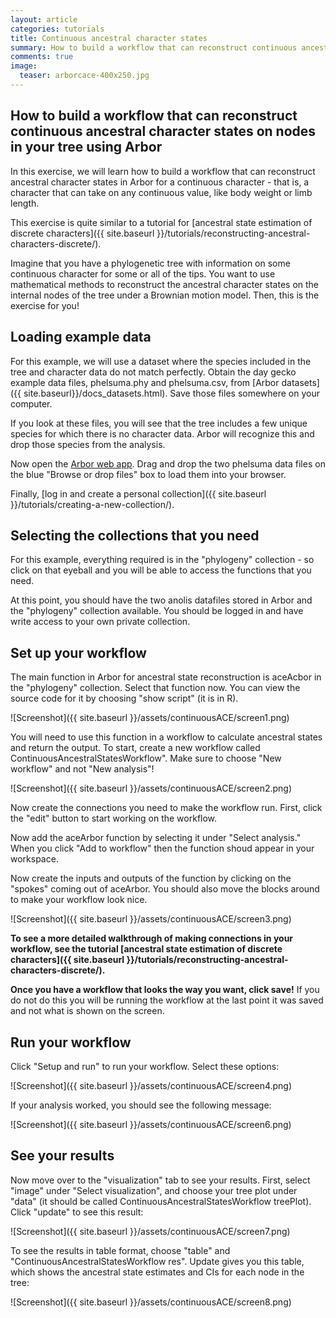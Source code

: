 ```yaml
---
layout: article
categories: tutorials
title: Continuous ancestral character states
summary: How to build a workflow that can reconstruct continuous ancestral character states on nodes in your tree using Arbor
comments: true
image:
  teaser: arborcace-400x250.jpg
---
```


## How to build a workflow that can reconstruct continuous ancestral character states on nodes in your tree using Arbor

In this exercise, we will learn how to build a workflow that can reconstruct ancestral character states in Arbor for a continuous character - that is, a character that can take on any continuous value, like body weight or limb length.

This exercise is quite similar to a tutorial for [ancestral state estimation of discrete characters]({{ site.baseurl }}/tutorials/reconstructing-ancestral-characters-discrete/).

Imagine that you have a phylogenetic tree with information on some continuous character for some or all of the tips. You want to use mathematical methods to reconstruct the ancestral character states on the internal nodes of the tree under a Brownian motion model. Then, this is the exercise for you!

## Loading example data

For this example, we will use a dataset where the species included in the tree and character data do not match perfectly. Obtain the day gecko example data files, phelsuma.phy and phelsuma.csv, from [Arbor datasets]({{ site.baseurl}}/docs_datasets.html). Save those files somewhere on your computer.

If you look at these files, you will see that the tree includes a few unique species for which there is no character data. Arbor will recognize this and drop those species from the analysis.

Now open the [Arbor web app](http://arborclassic.arborworkflows.com:9080). Drag and drop the two phelsuma data files on the blue "Browse or drop files" box to load them into your browser.

Finally, [log in and create a personal collection]({{ site.baseurl }}/tutorials/creating-a-new-collection/).

## Selecting the collections that you need

For this example, everything required is in the "phylogeny" collection - so click on that eyeball and you will be able to access the functions that you need.

At this point, you should have the two anolis datafiles stored in Arbor and the "phylogeny" collection available. You should be logged in and have write access to your own private collection.

## Set up your workflow

The main function in Arbor for ancestral state reconstruction is aceAcbor in the "phylogeny" collection. Select that function now. You can view the source code for it by choosing "show script" (it is in R).

![Screenshot]({{ site.baseurl }}/assets/continuousACE/screen1.png)

You will need to use this function in a workflow to calculate ancestral states and return the output. To start, create a new workflow called ContinuousAncestralStatesWorkflow". Make sure to choose "New workflow" and not "New analysis"!

![Screenshot]({{ site.baseurl }}/assets/continuousACE/screen2.png)

Now create the connections you need to make the workflow run. First, click the "edit" button to start working on the workflow.

Now add the aceArbor function by selecting it under "Select analysis." When you click "Add to workflow" then the function shoud appear in your workspace.

Now create the inputs and outputs of the function by clicking on the "spokes" coming out of aceArbor. You should also move the blocks around to make your workflow look nice.

![Screenshot]({{ site.baseurl }}/assets/continuousACE/screen3.png)

**To see a more detailed walkthrough of making connections in your workflow, see the tutorial [ancestral state estimation of discrete characters]({{ site.baseurl }}/tutorials/reconstructing-ancestral-characters-discrete/).**

**Once you have a workflow that looks the way you want, click save!** If you do not do this you will be running the workflow at the last point it was saved and not what is shown on the screen.

## Run your workflow

Click "Setup and run" to run your workflow. Select these options:

![Screenshot]({{ site.baseurl }}/assets/continuousACE/screen4.png)

If your analysis worked, you should see the following message:

![Screenshot]({{ site.baseurl }}/assets/continuousACE/screen6.png)


## See your results

Now move over to the "visualization" tab to see your results. First, select "image" under "Select visualization", and choose your tree plot under "data" (it should be called ContinuousAncestralStatesWorkflow treePlot). Click "update" to see this result:

![Screenshot]({{ site.baseurl }}/assets/continuousACE/screen7.png)

To see the results in table format, choose "table" and "ContinuousAncestralStatesWorkflow res". Update gives you this table, which shows the ancestral state estimates and CIs for each node in the tree:

![Screenshot]({{ site.baseurl }}/assets/continuousACE/screen8.png)
